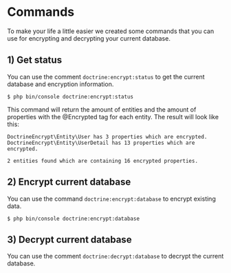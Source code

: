 # Commands

To make your life a little easier we created some commands that you can use for encrypting and decrypting your current database.

## 1) Get status

You can use the comment `doctrine:encrypt:status` to get the current database and encryption information.

```
$ php bin/console doctrine:encrypt:status
```

This command will return the amount of entities and the amount of properties with the @Encrypted tag for each entity.
The result will look like this:

```
DoctrineEncrypt\Entity\User has 3 properties which are encrypted.
DoctrineEncrypt\Entity\UserDetail has 13 properties which are encrypted.

2 entities found which are containing 16 encrypted properties.
```

## 2) Encrypt current database

You can use the command `doctrine:encrypt:database` to encrypt existing data.

```
$ php bin/console doctrine:encrypt:database
```



## 3) Decrypt current database

You can use the comment `doctrine:decrypt:database` to decrypt the current database.
